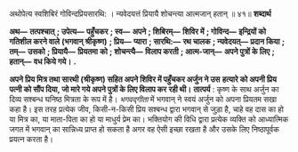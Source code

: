  

अथोपेत्य स्वशिबिरं गोविन्दप्रियसारथि: । न्यवेदयत्तं प्रियायै शोचन्त्या आत्मजान् हतान् ॥ ४१॥ **शब्दार्थ** 

**अथ—** **तत्पश्चात्** **; उपेत्य—** **पहुँचकर** **; स्व—** **अपने** **; शिबिरम्—** **शिविर में** **; गोविन्द—** **इन्द्रियों को गतिशील करने वाले** **(भगवान् श्रीकृष्ण)** **; प्रिय—** **प्यारा** **; सारथि:—** **रथ चालक** **; न्यवेदयत्—** **प्रदान किया** **; तम्—** **उसको** **; प्रियायै—** **प्रियतमा** **को** **; शोचन्त्यै—** **विलाप करती** **; आत्म-जान्—** **अपने पुत्रों के लिए** **; हतान्—** **वध किये गये।** **.** 

**अपने प्रिय मित्र तथा सारथी (श्रीकृष्ण) सहित अपने शिविर में पहुँचकर अर्जुन ने उस** **हत्यारे को अपनी प्रिय पत्नी को सौंप दिया, जो मारे गये अपने पुत्रों के लिए विलाप कर** **रही थी।** **तात्पर्य** : कृष्ण के साथ अर्जुन का दिव्य सश्बन्ध घनिष्ठ मित्रता के रूप में है। *भगवद्गीता* में भगवान् ने स्वयं अर्जुन को अपना प्रियतम सखा कहा है। इस तरह प्रत्येक जीव, किसी-न-किसी प्रिय सश्बन्ध द्वारा भगवान् से जुड़ा है, चाहे वह दास का हो या मित्र का, या माता-पिता का हो या माधुर्य प्रेम का। भक्तियोग की विधि द्वारा प्रत्येक व्यक्ति को आध्यात्मिक जगत में भगवान् का सान्निध्य प्राप्त हो सकता है अगर वह ऐसी इच्छा रखता है और उसके लिए निष्ठापूर्वक प्रयत्न करता है। 